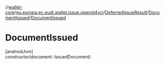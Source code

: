 //[wallet-core](../../../../index.md)/[eu.europa.ec.eudi.wallet.issue.openid4vci](../../index.md)/[DeferredIssueResult](../index.md)/[DocumentIssued](index.md)/[DocumentIssued](-document-issued.md)

# DocumentIssued

[androidJvm]\
constructor(document: IssuedDocument)
